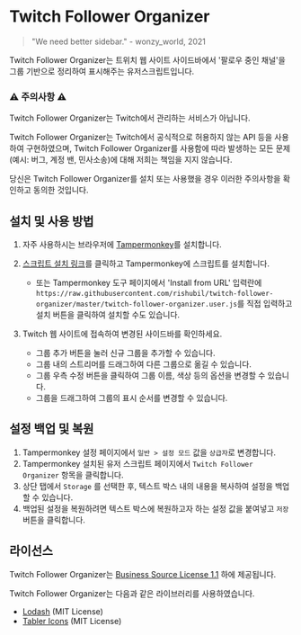 # Twitch Follower Organizer

> "We need better sidebar."
> \- wonzy_world, 2021

Twitch Follower Organizer는 트위치 웹 사이트 사이드바에서 '팔로우 중인 채널'을 그룹 기반으로 정리하여 표시해주는
유저스크립트입니다.

### ⚠️ 주의사항 ⚠️

Twitch Follower Organizer는 Twitch에서 관리하는 서비스가 아닙니다.

Twitch Follower Organizer는 Twitch에서 공식적으로 허용하지 않는 API 등을 사용하여 구현하였으며, Twitch
Follower Organizer를 사용함에 따라 발생하는 모든 문제(예시: 버그, 계정 밴, 민사소송)에 대해 저희는 책임을
지지 않습니다.

당신은 Twitch Follower Organizer를 설치 또는 사용했을 경우 이러한 주의사항을 확인하고 동의한 것입니다.

## 설치 및 사용 방법

1. 자주 사용하시는 브라우저에 [Tampermonkey](https://www.tampermonkey.net/)를 설치합니다.

2. [스크립트 설치 링크](https://raw.githubusercontent.com/rishubil/twitch-follower-organizer/master/twitch-follower-organizer.user.js)를
   클릭하고 Tampermonkey에 스크립트를 설치합니다.

   - 또는 Tampermonkey 도구 페이지에서 'Install from URL' 입력란에
     `https://raw.githubusercontent.com/rishubil/twitch-follower-organizer/master/twitch-follower-organizer.user.js`를
     직접 입력하고 설치 버튼을 클릭하여 설치할 수도 있습니다.

3. Twitch 웹 사이트에 접속하여 변경된 사이드바를 확인하세요.
   - 그룹 추가 버튼을 눌러 신규 그룹을 추가할 수 있습니다.
   - 그룹 내의 스트리머를 드래그하여 다른 그룹으로 옮길 수 있습니다.
   - 그룹 우측 수정 버튼을 클릭하여 그룹 이름, 색상 등의 옵션을 변경할 수 있습니다.
   - 그룹을 드래그하여 그룹의 표시 순서를 변경할 수 있습니다.

## 설정 백업 및 복원

1. Tampermonkey 설정 페이지에서 `일반 > 설정 모드` 값을 `상급자`로 변경합니다.
2. Tampermonkey 설치된 유저 스크립트 페이지에서 `Twitch Follower Organizer` 항목을 클릭합니다.
3. 상단 탭에서 `Storage` 를 선택한 후, 텍스트 박스 내의 내용을 복사하여 설정을 백업할 수 있습니다.
4. 백업된 설정을 복원하려면 텍스트 박스에 복원하고자 하는 설정 값을 붙여넣고 `저장` 버튼을 클릭합니다.

## 라이선스

Twitch Follower Organizer는 [Business Source License 1.1](/LICENSE) 하에 제공됩니다.

Twitch Follower Organizer는 다음과 같은 라이브러리를 사용하였습니다.

- [Lodash](https://lodash.com/) (MIT License)
- [Tabler Icons](https://tablericons.com/) (MIT License)
